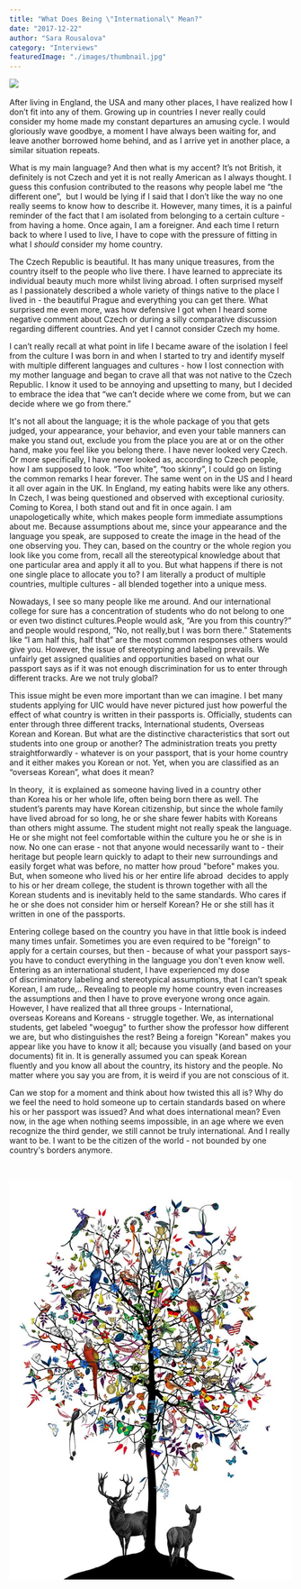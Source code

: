 ```yaml
---
title: "What Does Being \"International\" Mean?"
date: "2017-12-22"
author: "Sara Rousalova"
category: "Interviews"
featuredImage: "./images/thumbnail.jpg"
---
```


![](/images/thumbnail.jpg)

After living in England, the USA and many other places, I have realized how I don’t fit into any of them. Growing up in countries I never really could consider my home made my constant departures an amusing cycle. I would gloriously wave goodbye, a moment I have always been waiting for, and leave another borrowed home behind, and as I arrive yet in another place, a similar situation repeats.

What is my main language? And then what is my accent? It’s not British, it definitely is not Czech and yet it is not really American as I always thought. I guess this confusion contributed to the reasons why people label me “the different one”,  but I would be lying if I said that I don’t like the way no one really seems to know how to describe it. However, many times, it is a painful reminder of the fact that I am isolated from belonging to a certain culture - from having a home. Once again, I am a foreigner. And each time I return back to where I used to live, I have to cope with the pressure of fitting in what I _should_ consider my home country.

The Czech Republic is beautiful. It has many unique treasures, from the country itself to the people who live there. I have learned to appreciate its individual beauty much more whilst living abroad. I often surprised myself as I passionately described a whole variety of things native to the place I lived in - the beautiful Prague and everything you can get there. What surprised me even more, was how defensive I got when I heard some negative comment about Czech or during a silly comparative discussion regarding different countries. And yet I cannot consider Czech my home.

I can’t really recall at what point in life I became aware of the isolation I feel from the culture I was born in and when I started to try and identify myself with multiple different languages and cultures - how I lost connection with my mother language and began to crave all that was not native to the Czech Republic. I know it used to be annoying and upsetting to many, but I decided to embrace the idea that “we can’t decide where we come from, but we can decide where we go from there.”

It's not all about the language; it is the whole package of you that gets judged, your appearance, your behavior, and even your table manners can make you stand out, exclude you from the place you are at or on the other hand, make you feel like you belong there. I have never looked very Czech. Or more specifically, I have never looked as, according to Czech people, how I am supposed to look. “Too white”, “too skinny”, I could go on listing the common remarks I hear forever. The same went on in the US and I heard it all over again in the UK. In England, my eating habits were like any others. In Czech, I was being questioned and observed with exceptional curiosity. Coming to Korea, I both stand out and fit in once again. I am unapologetically white, which makes people form immediate assumptions about me. Because assumptions about me, since your appearance and the language you speak, are supposed to create the image in the head of the one observing you. They can, based on the country or the whole region you look like you come from, recall all the stereotypical knowledge about that one particular area and apply it all to you. But what happens if there is not one single place to allocate you to? I am literally a product of multiple countries, multiple cultures - all blended together into a unique mess.

Nowadays, I see so many people like me around. And our international college for sure has a concentration of students who do not belong to one or even two distinct cultures.People would ask, “Are you from this country?” and people would respond, “No, not really,but I was born there.” Statements like “I am half this, half that” are the most common responses others would give you. However, the issue of stereotyping and labeling prevails. We unfairly get assigned qualities and opportunities based on what our passport says as if it was not enough discrimination for us to enter through different tracks. Are we not truly global?

This issue might be even more important than we can imagine. I bet many students applying for UIC would have never pictured just how powerful the effect of what country is written in their passports is. Officially, students can enter through three different tracks, International students, Overseas Korean and Korean. But what are the distinctive characteristics that sort out students into one group or another? The administration treats you pretty straightforwardly - whatever is on your passport, that is your home country and it either makes you Korean or not. Yet, when you are classified as an “overseas Korean”, what does it mean?

In theory,  it is explained as someone having lived in a country other than Korea his or her whole life, often being born there as well. The student’s parents may have Korean citizenship, but since the whole family have lived abroad for so long, he or she share fewer habits with Koreans than others might assume. The student might not really speak the language. He or she might not feel comfortable within the culture you he or she is in now. No one can erase - not that anyone would necessarily want to - their heritage but people learn quickly to adapt to their new surroundings and easily forget what was before, no matter how proud "before" makes you. But, when someone who lived his or her entire life abroad  decides to apply to his or her dream college, the student is thrown together with all the Korean students and is inevitably held to the same standards. Who cares if he or she does not consider him or herself Korean? He or she still has it written in one of the passports.

Entering college based on the country you have in that little book is indeed many times unfair. Sometimes you are even required to be "foreign" to apply for a certain courses, but then - because of what your passport says- you have to conduct everything in the language you don't even know well. Entering as an international student, I have experienced my dose of discriminatory labeling and stereotypical assumptions, that I can’t speak Korean, I am rude,.. Revealing to people my home country even increases the assumptions and then I have to prove everyone wrong once again. However, I have realized that all three groups - International, overseas Koreans and Koreans - struggle together. We, as international students, get labeled "woegug" to further show the professor how different we are, but who distinguishes the rest? Being a foreign "Korean" makes you appear like you have to know it all; because you visually (and based on your documents) fit in. It is generally assumed you can speak Korean fluently and you know all about the country, its history and the people. No matter where you say you are from, it is weird if you are not conscious of it.

Can we stop for a moment and think about how twisted this all is? Why do we feel the need to hold someone up to certain standards based on where his or her passport was issued? And what does international mean? Even now, in the age when nothing seems impossible, in an age where we even recognize the third gender, we still cannot be truly international. And I really want to be. I want to be the citizen of the world - not bounded by one country's borders anymore.

 

![kristjana s williams althjodlegt tre international tree courtesy of tag fine arts 1](./images/kristjana_s_williams_-_althjodlegt_tre_-_international_tree_-_courtesy_of_tag_fine_arts_1.jpg)

